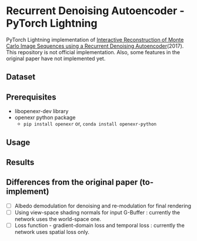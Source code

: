 # Recurrent Denoising Autoencoder - PyTorch Lightning

PyTorch Lightning implementation of [Interactive Reconstruction of Monte Carlo Image Sequences using a Recurrent Denoising Autoencoder](https://research.nvidia.com/publication/interactive-reconstruction-monte-carlo-image-sequences-using-recurrent-denoising)(2017). This repository is not official implementation. Also, some features in the original paper have not implemented yet.

## Dataset

## Prerequisites

- libopenexr-dev library
- openexr python package
    - `pip install openexr` or, `conda install openexr-python`

## Usage

## Results

## Differences from the original paper (to-implement)

- [ ] Albedo demodulation for denoising and re-modulation for final rendering
- [ ] Using view-space shading normals for input G-Buffer : currently the network uses the world-space one.
- [ ] Loss function - gradient-domain loss and temporal loss : currently the network uses spatial loss only.